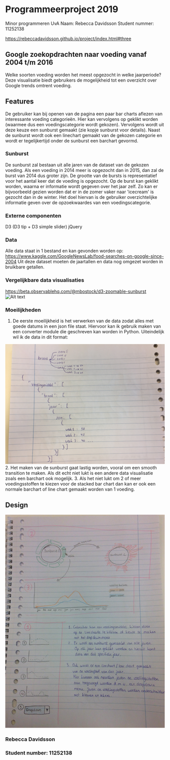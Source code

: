 # Programmeerproject 2019
Minor programmeren UvA
Naam: Rebecca Davidsson
Student nummer: 11252138

https://rebeccadavidsson.github.io/project/index.html#three

## Google zoekopdrachten naar voeding vanaf 2004 t/m 2016
Welke soorten voeding worden het meest opgezocht in welke jaarperiode?
Deze visualisatie biedt gebruikers de mogelijkheid tot een overzicht over Google trends omtrent voeding.

## Features
De gebruiker kan bij openen van de pagina een paar bar charts aflezen van interessante voeding categorieën. Hier kan vervolgens op geklikt worden (waarmee dus een voedingscategorie wordt gekozen). Vervolgens wordt uit deze keuze een sunburst gemaakt (zie kopje sunburst voor details). Naast de sunburst wordt ook een linechart gemaakt van de gekozen categorie en wordt er tegelijkertijd onder de sunburst een barchart gevormd.

### Sunburst
De sunburst zal bestaan uit alle jaren van de dataset van de gekozen voeding. Als een voeding in 2014 meer is opgezocht dan in 2015, dan zal de burst van 2014 dus groter zijn. De grootte van de bursts is representatief voor het aantal keer dat de voeding is opgezocht. Op de burst kan geklikt worden, waarna er informatie wordt gegeven over het jaar zelf. Zo kan er bijvoorbeeld gezien worden dat er in de zomer vaker naar 'icecream' is gezocht dan in de winter.
Het doel hiervan is de gebruiker overzichtelijke informatie geven over de opzoekwaardes van een voedingscategorie.

### Externe componenten
D3 (D3 tip + D3 simple slider)
jQuery

### Data
Alle data staat in 1 bestand en kan gevonden worden op:
https://www.kaggle.com/GoogleNewsLab/food-searches-on-google-since-2004
Uit deze dataset moeten de jaartallen en data nog omgezet worden in bruikbare getallen.

### Vergelijkbare data visualisaties
https://beta.observablehq.com/@mbostock/d3-zoomable-sunburst
![Alt text](doc/sunburst.jpg)

### Moeilijkheden
1. De eerste moeilijkheid is het verwerken van de data zodat alles met goede datums in een json file staat. Hiervoor kan ik gebruik maken van een converter module die geschreven kan worden in Python.
Uiteindelijk wil ik de data in dit format:

![Alt text](doc/json_example.jpg)
2. Het maken van de sunburst gaat lastig worden, vooral om een smooth transition te maken. Als dit echt niet lukt is een andere data visualisatie zoals een barchart ook mogelijk.
3. Als het niet lukt om 2 of meer voedingsstoffen te kiezen voor de stacked bar chart dan kan er ook een normale barchart of line chart gemaakt worden van 1 voeding.

## Design
![Alt text](doc/design.jpeg)

### Rebecca Davidsson
### Student number: 11252138
